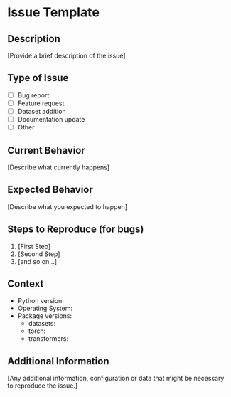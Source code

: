# Issue Template

## Description
[Provide a brief description of the issue]

## Type of Issue
- [ ] Bug report
- [ ] Feature request
- [ ] Dataset addition
- [ ] Documentation update
- [ ] Other

## Current Behavior
[Describe what currently happens]

## Expected Behavior
[Describe what you expected to happen]

## Steps to Reproduce (for bugs)
1. [First Step]
2. [Second Step]
3. [and so on...]

## Context
- Python version:
- Operating System:
- Package versions:
  - datasets:
  - torch:
  - transformers:

## Additional Information
[Any additional information, configuration or data that might be necessary to reproduce the issue.]
